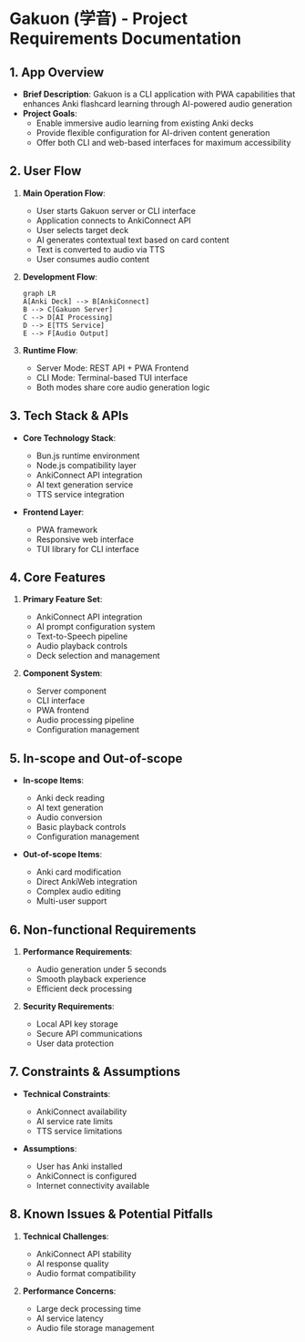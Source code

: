 # Gakuon (学音) - Project Requirements Documentation

## 1. App Overview
- **Brief Description**: Gakuon is a CLI application with PWA capabilities that enhances Anki flashcard learning through AI-powered audio generation
- **Project Goals**:
  - Enable immersive audio learning from existing Anki decks
  - Provide flexible configuration for AI-driven content generation
  - Offer both CLI and web-based interfaces for maximum accessibility

## 2. User Flow
1. **Main Operation Flow**:
   - User starts Gakuon server or CLI interface
   - Application connects to AnkiConnect API
   - User selects target deck
   - AI generates contextual text based on card content
   - Text is converted to audio via TTS
   - User consumes audio content

2. **Development Flow**:
   ```mermaid
   graph LR
   A[Anki Deck] --> B[AnkiConnect]
   B --> C[Gakuon Server]
   C --> D[AI Processing]
   D --> E[TTS Service]
   E --> F[Audio Output]
   ```

3. **Runtime Flow**:
   - Server Mode: REST API + PWA Frontend
   - CLI Mode: Terminal-based TUI interface
   - Both modes share core audio generation logic

## 3. Tech Stack & APIs
- **Core Technology Stack**:
  - Bun.js runtime environment
  - Node.js compatibility layer
  - AnkiConnect API integration
  - AI text generation service
  - TTS service integration

- **Frontend Layer**:
  - PWA framework
  - Responsive web interface
  - TUI library for CLI interface

## 4. Core Features
1. **Primary Feature Set**:
   - AnkiConnect API integration
   - AI prompt configuration system
   - Text-to-Speech pipeline
   - Audio playback controls
   - Deck selection and management

2. **Component System**:
   - Server component
   - CLI interface
   - PWA frontend
   - Audio processing pipeline
   - Configuration management

## 5. In-scope and Out-of-scope
- **In-scope Items**:
  - Anki deck reading
  - AI text generation
  - Audio conversion
  - Basic playback controls
  - Configuration management

- **Out-of-scope Items**:
  - Anki card modification
  - Direct AnkiWeb integration
  - Complex audio editing
  - Multi-user support

## 6. Non-functional Requirements
1. **Performance Requirements**:
   - Audio generation under 5 seconds
   - Smooth playback experience
   - Efficient deck processing

2. **Security Requirements**:
   - Local API key storage
   - Secure API communications
   - User data protection

## 7. Constraints & Assumptions
- **Technical Constraints**:
  - AnkiConnect availability
  - AI service rate limits
  - TTS service limitations

- **Assumptions**:
  - User has Anki installed
  - AnkiConnect is configured
  - Internet connectivity available

## 8. Known Issues & Potential Pitfalls
1. **Technical Challenges**:
   - AnkiConnect API stability
   - AI response quality
   - Audio format compatibility

2. **Performance Concerns**:
   - Large deck processing time
   - AI service latency
   - Audio file storage management
